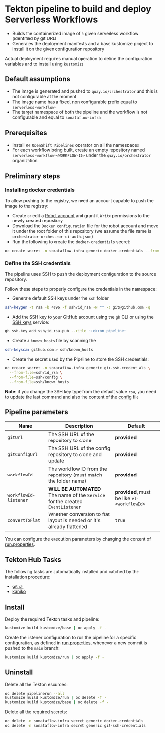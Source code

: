 
# Tekton pipeline to build and deploy Serverless Workflows
* Builds the containerized image of a given serverless workflow (identified by git URL)
* Generates the deployment manifests and a base kustomize project to install it on the given configuration repository 

Actual deployment requires manual operation to define the configuration variables and to install using `kustomize`

## Default assumptions
* The image is generated and pushed to `quay.io/orchestrator` and this is not configurable at the moment
* The image name has a fixed, non configurable prefix equal to `serverless-workflow-`
* The target namespace of both the pipeline and the workflow is not configurable and equal to `sonataflow-infra`

## Prerequisites
* Install `RH OpenShift Pipelines` operator on all the namespaces
* For each workflow being built, create an empty repository named `serverless-workflow-<WORKFLOW-ID>` under the 
  `quay.io/orchestrator` organization

## Preliminary steps
### Installing docker credentials
To allow pushing to the registry, we need an account capable to push the image to the registry:

* Create or edit a [Robot account](https://quay.io/organization/orchestrator?tab=robots) and grant it `Write` permissions 
  to the newly created repository
* Download the `Docker configuration` file for the robot account and move it under the root folder of this repository (we 
  assume the file name is `orchestrator-orchestror-ci-auth.json`)
* Run the following to create the `docker-credentials` secret:
```bash
oc create secret -n sonataflow-infra generic docker-credentials --from-file=config.json=orchestrator-orchestror-ci-auth.json
```

### Define the SSH credentials
The pipeline uses SSH to push the deployment configuration to the source repository.

Follow these steps to properly configure the credentials in the namespace:
* Generate default SSH keys under the `ssh` folder
```bash
ssh-keygen -t rsa -b 4096 -f ssh/id_rsa -N "" -C git@github.com -q
```
* Add the SSH key to your GitHub account using the `gh` CLI or using the [SSH keys](https://github.com/settings/keys) service:
```bash
gh ssh-key add ssh/id_rsa.pub --title "Tekton pipeline"
```
* Create a `known_hosts` file by scanning the 
```bash
ssh-keyscan github.com > ssh/known_hosts
```
* Create the secret used by the Pipeline to store the SSH credentials:
```bash
oc create secret -n sonataflow-infra generic git-ssh-credentials \
  --from-file=ssh/id_rsa \
  --from-file=ssh/config \
  --from-file=ssh/known_hosts
```

**Note**: if you change the SSH key type from the default value `rsa`, you need to update the last command and also the content
of the [config](./ssh/config) file

## Pipeline parameters

| Name | Description | Default |
|------|-------------|---------|
|`gitUrl`|The SSH URL of the repository to clone|**provided**|
|`gitConfigUrl`|The SSH URL of the config repository to clone and update|**provided**|
|`workflowId`|The workflow ID from the repository (must match the folder name)|**provided**|
|`workflowId-listener`|**WILL BE AUTOMATED** The name of the `Service` for the created `EventListener`|**provided**, must be like `el-<workflowId>`|
|`convertToFlat`|Whether conversion to flat layout is needed or it's already flattened|`true`|

You can configure the execution parameters by changing the content of [run.properties](./kustomize/run/run.properties).

## Tekton Hub Tasks
The following tasks are automatically installed and oatched by the installation procedure:
* [git cli](https://hub.tekton.dev/tekton/task/git-cli)
* [kaniko](https://hub.tekton.dev/tekton/task/kaniko)

## Install
Deploy the required Tekton tasks and pipeline:
```bash
kustomize build kustomize/base | oc apply -f -
```

Create the listener configuration to run the pipeline for a specific configuration, 
as defined in [run.properties](./kustomize/run/run.properties), whenever a new
commit is pushed to the `main` branch:
```bash
kustomize build kustomize/run | oc apply -f -
```

## Uninstall
Delete all the Tekton esources:
```bash
oc delete pipelinerun --all
kustomize build kustomize/run | oc delete -f -
kustomize build kustomize/base | oc delete -f -
```

Delete all the required secrets:
```bash
oc delete -n sonataflow-infra secret generic docker-credentials
oc delete -n sonataflow-infra secret generic git-ssh-credentials
```